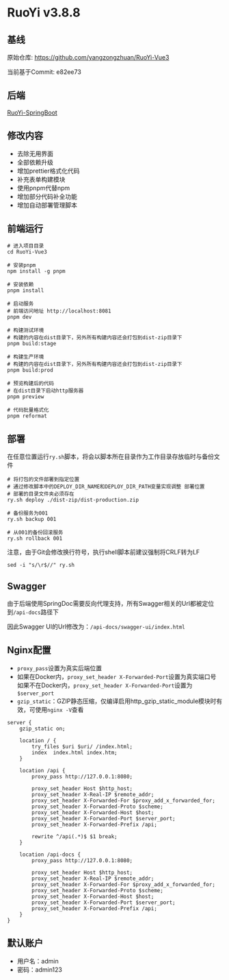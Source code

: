 # RuoYi v3.8.8

## 基线

原始仓库: https://github.com/yangzongzhuan/RuoYi-Vue3

当前基于Commit: e82ee73

## 后端

[RuoYi-SpringBoot](https://github.com/XFY9326/RuoYi-SpringBoot)

## 修改内容

-   去除无用界面
-   全部依赖升级
-   增加prettier格式化代码
-   补充表单构建模块
-   使用pnpm代替npm
-   增加部分代码补全功能
-   增加自动部署管理脚本

## 前端运行

```shell
# 进入项目目录
cd RuoYi-Vue3

# 安装pnpm
npm install -g pnpm

# 安装依赖
pnpm install

# 启动服务
# 前端访问地址 http://localhost:8081
pnpm dev

# 构建测试环境
# 构建的内容在dist目录下，另外所有构建内容还会打包到dist-zip目录下
pnpm build:stage

# 构建生产环境
# 构建的内容在dist目录下，另外所有构建内容还会打包到dist-zip目录下
pnpm build:prod

# 预览构建后的代码
# 在dist目录下启动http服务器
pnpm preview

# 代码批量格式化
pnpm reformat
```

## 部署

在任意位置运行`ry.sh`脚本，将会以脚本所在目录作为工作目录存放临时与备份文件

```shell
# 将打包的文件部署到指定位置
# 通过修改脚本中的DEPLOY_DIR_NAME和DEPLOY_DIR_PATH变量实现调整 部署位置
# 部署的目录文件夹必须存在
ry.sh deploy ./dist-zip/dist-production.zip

# 备份服务为001
ry.sh backup 001

# 从001的备份回滚服务
ry.sh rollback 001
```

注意，由于Git会修改换行符号，执行shell脚本前建议强制将CRLF转为LF

```shell
sed -i "s/\r$//" ry.sh
```

## Swagger

由于后端使用SpringDoc需要反向代理支持，所有Swagger相关的Url都被定位到`/api-docs`路径下

因此Swagger UI的Url修改为：`/api-docs/swagger-ui/index.html`

## Nginx配置

-   `proxy_pass`设置为真实后端位置
-   如果在Docker内，`proxy_set_header X-Forwarded-Port`设置为真实端口号  
    如果不在Docker内，`proxy_set_header X-Forwarded-Port`设置为`$server_port`
-   `gzip_static`：GZIP静态压缩，仅编译启用http_gzip_static_module模块时有效，可使用`nginx -V`查看

```text
server {
    gzip_static on;

    location / {
        try_files $uri $uri/ /index.html;
        index  index.html index.htm;
    }

    location /api {
        proxy_pass http://127.0.0.1:8080;

        proxy_set_header Host $http_host;
        proxy_set_header X-Real-IP $remote_addr;
        proxy_set_header X-Forwarded-For $proxy_add_x_forwarded_for;
        proxy_set_header X-Forwarded-Proto $scheme;
        proxy_set_header X-Forwarded-Host $host;
        proxy_set_header X-Forwarded-Port $server_port;
        proxy_set_header X-Forwarded-Prefix /api;

        rewrite ^/api(.*)$ $1 break;
    }

    location /api-docs {
        proxy_pass http://127.0.0.1:8080;

        proxy_set_header Host $http_host;
        proxy_set_header X-Real-IP $remote_addr;
        proxy_set_header X-Forwarded-For $proxy_add_x_forwarded_for;
        proxy_set_header X-Forwarded-Proto $scheme;
        proxy_set_header X-Forwarded-Host $host;
        proxy_set_header X-Forwarded-Port $server_port;
        proxy_set_header X-Forwarded-Prefix /api;
    }
}
```

## 默认账户

-   用户名：admin
-   密码：admin123
